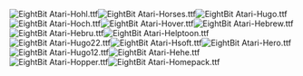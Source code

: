 ![EightBit Atari-Hohl.ttf](https://github.com/ChoccyHobNob/EightBit-Atari-Fonts/blob/master/H/EightBit%20Atari-Hohl-sample.png "EightBit Atari-Hohl.ttf")![EightBit Atari-Horses.ttf](https://github.com/ChoccyHobNob/EightBit-Atari-Fonts/blob/master/H/EightBit%20Atari-Horses-sample.png "EightBit Atari-Horses.ttf")![EightBit Atari-Hugo.ttf](https://github.com/ChoccyHobNob/EightBit-Atari-Fonts/blob/master/H/EightBit%20Atari-Hugo-sample.png "EightBit Atari-Hugo.ttf")![EightBit Atari-Hoch.ttf](https://github.com/ChoccyHobNob/EightBit-Atari-Fonts/blob/master/H/EightBit%20Atari-Hoch-sample.png "EightBit Atari-Hoch.ttf")![EightBit Atari-Hover.ttf](https://github.com/ChoccyHobNob/EightBit-Atari-Fonts/blob/master/H/EightBit%20Atari-Hover-sample.png "EightBit Atari-Hover.ttf")![EightBit Atari-Hebrew.ttf](https://github.com/ChoccyHobNob/EightBit-Atari-Fonts/blob/master/H/EightBit%20Atari-Hebrew-sample.png "EightBit Atari-Hebrew.ttf")![EightBit Atari-Hebru.ttf](https://github.com/ChoccyHobNob/EightBit-Atari-Fonts/blob/master/H/EightBit%20Atari-Hebru-sample.png "EightBit Atari-Hebru.ttf")![EightBit Atari-Helptoon.ttf](https://github.com/ChoccyHobNob/EightBit-Atari-Fonts/blob/master/H/EightBit%20Atari-Helptoon-sample.png "EightBit Atari-Helptoon.ttf")![EightBit Atari-Hugo22.ttf](https://github.com/ChoccyHobNob/EightBit-Atari-Fonts/blob/master/H/EightBit%20Atari-Hugo22-sample.png "EightBit Atari-Hugo22.ttf")![EightBit Atari-Hsoft.ttf](https://github.com/ChoccyHobNob/EightBit-Atari-Fonts/blob/master/H/EightBit%20Atari-Hsoft-sample.png "EightBit Atari-Hsoft.ttf")![EightBit Atari-Hero.ttf](https://github.com/ChoccyHobNob/EightBit-Atari-Fonts/blob/master/H/EightBit%20Atari-Hero-sample.png "EightBit Atari-Hero.ttf")![EightBit Atari-Hugo12.ttf](https://github.com/ChoccyHobNob/EightBit-Atari-Fonts/blob/master/H/EightBit%20Atari-Hugo12-sample.png "EightBit Atari-Hugo12.ttf")![EightBit Atari-Hehe.ttf](https://github.com/ChoccyHobNob/EightBit-Atari-Fonts/blob/master/H/EightBit%20Atari-Hehe-sample.png "EightBit Atari-Hehe.ttf")![EightBit Atari-Hopper.ttf](https://github.com/ChoccyHobNob/EightBit-Atari-Fonts/blob/master/H/EightBit%20Atari-Hopper-sample.png "EightBit Atari-Hopper.ttf")![EightBit Atari-Homepack.ttf](https://github.com/ChoccyHobNob/EightBit-Atari-Fonts/blob/master/H/EightBit%20Atari-Homepack-sample.png "EightBit Atari-Homepack.ttf")